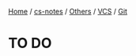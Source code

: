 [Home](https://mengxianbin.github.io) /
[cs-notes](https://mengxianbin.github.io/cs-notes/content) /
[Others](https://mengxianbin.github.io/cs-notes/content/Others) /
[VCS](https://mengxianbin.github.io/cs-notes/content/Others/VCS) /
[Git](https://mengxianbin.github.io/cs-notes/content/Others/VCS/Git)

# TO DO
